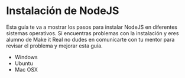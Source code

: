 # Instalación de NodeJS

Esta guía te va a mostrar los pasos para instalar NodeJS en diferentes sistemas operativos. Si encuentras problemas con la instalación y eres alumno de Make it Real no dudes en comunicarte con tu mentor para revisar el problema y mejorar esta guía.

* Windows
* Ubuntu
* Mac OSX
